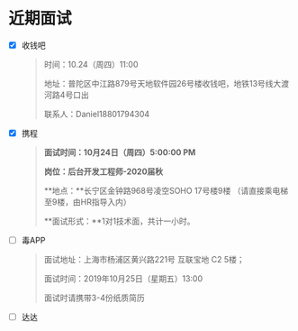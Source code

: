 # 

# 近期面试

- [x] 收钱吧

  > 时间：10.24（周四）11:00
  >
  > 地址：普陀区中江路879号天地软件园26号楼收钱吧，地铁13号线大渡河路4号口出
  >
  > 联系人：Daniel18801794304

- [x] 携程

  >**面试时间：10月24日（周四）5:00:00 PM**
  >
  >**岗位：后台开发工程师-2020届秋** 
  >
  >**地点：**长宁区金钟路968号凌空SOHO 17号楼9楼 （请直接乘电梯至9楼，由HR指导入内）
  >
  >**面试形式：**1对1技术面，共计一小时。

- [ ] 毒APP

  >面试地址：上海市杨浦区黄兴路221号 互联宝地 C2 5楼；
  >
  >面试时间：2019年10月25日（星期五）13:00
  >
  >面试时请携带3-4份纸质简历

- [ ] 达达

  
